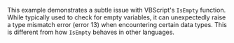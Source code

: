 This example demonstrates a subtle issue with VBScript's `IsEmpty` function.  While typically used to check for empty variables, it can unexpectedly raise a type mismatch error (error 13) when encountering certain data types. This is different from how `IsEmpty` behaves in other languages.